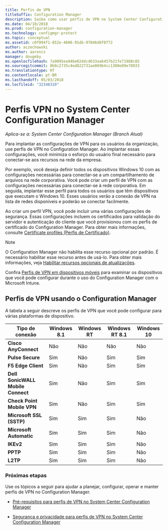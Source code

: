 ```yaml
---
title: Perfis de VPN
titleSuffix: Configuration Manager
description: Saiba como usar perfis de VPN no System Center Configuration Manager para implantar as configurações de VPN para usuários em sua organização.
ms.date: 04/10/2018
ms.prod: configuration-manager
ms.technology: configmgr-protect
ms.topic: conceptual
ms.assetid: c0f094f1-852e-4606-91db-97846d8f0772
author: aczechowski
ms.author: aaroncz
manager: dougeby
ms.openlocfilehash: 7a9095ea946e024dcd633aa6457b21fe71988c85
ms.sourcegitcommit: 0b0c2735c4ed822731ae069b4cc1380e89e78933
ms.translationtype: HT
ms.contentlocale: pt-BR
ms.lasthandoff: 05/03/2018
ms.locfileid: "32348310"
---
```

# <a name="vpn-profiles-in-system-center-configuration-manager"></a>Perfis VPN no System Center Configuration Manager

*Aplica-se a: System Center Configuration Manager (Branch Atual)*

<!--1283610-->
Para implantar as configurações de VPN para os usuários da organização, use perfis de VPN no Configuration Manager. Ao implantar essas configurações, você minimiza o esforço do usuário final necessário para conectar-se aos recursos na rede da empresa.  

 Por exemplo, você deseja definir todos os dispositivos Windows 10 com as configurações necessárias para conectar-se a um compartilhamento de arquivos na rede corporativa. Você pode criar um perfil de VPN com as configurações necessárias para conectar-se à rede corporativa. Em seguida, implantar esse perfil para todos os usuários que têm dispositivos que executam o Windows 10. Esses usuários verão a conexão de VPN na lista de redes disponíveis e poderão se conectar facilmente.  

 Ao criar um perfil VPN, você pode incluir uma várias configurações de segurança. Essas configurações incluem os certificados para validação do servidor e autenticação do cliente que você provisionou com os perfis de certificado do Configuration Manager. Para obter mais informações, consulte [Certificate profiles (Perfis de Certificado)](introduction-to-certificate-profiles.md).  

> [!Note]  
> O Configuration Manager não habilita esse recurso opcional por padrão. É necessário habilitar esse recurso antes de usá-lo. Para obter mais informações, veja [Habilitar recursos opcionais de atualizações](/sccm/core/servers/manage/install-in-console-updates#bkmk_options).<!--505213-->  


 Confira [Perfis de VPN em dispositivos móveis](/sccm/mdm/deploy-use/create-vpn-profiles) para examinar os dispositivos que você pode configurar durante o uso do Configuration Manager com o Microsoft Intune.  

## <a name="vpn-profiles-when-using-configuration-manager"></a>Perfis de VPN usando o Configuration Manager  
 A tabela a seguir descreve os perfis de VPN que você pode configurar para várias plataformas de dispositivo.  

|Tipo de conexão|Windows 8.1|Windows RT|Windows RT 8.1|Windows 10|  
|---------------------|-----------------|----------------|--------------------|----------------|  
|**Cisco AnyConnect**|Não|Não|Não|Não|  
|**Pulse Secure**|Sim|Não|Sim|Sim|  
|**F5 Edge Client**|Sim|Não|Sim|Sim|  
|**Dell SonicWALL Mobile Connect**|Sim|Não|Sim|Sim|  
|**Check Point Mobile VPN**|Sim|Não|Sim|Sim|  
|**Microsoft SSL (SSTP)**|Sim|Sim|Sim|Não|  
|**Microsoft Automatic**|Sim|Sim|Sim|Não|  
|**IKEv2**|Sim|Sim|Sim|Não|  
|**PPTP**|Sim|Sim|Sim|Não|  
|**L2TP**|Sim|Sim|Sim|Não|  

### <a name="next-steps"></a>Próximas etapas  
 Use os tópicos a seguir para ajudar a planejar, configurar, operar e manter perfis de VPN no Configuration Manager.  

-   [Pré-requisitos para perfis de VPN no System Center Configuration Manager](../plan-design/prerequisites-for-wifi-vpn-profiles.md)  

-   [Segurança e privacidade para perfis de VPN no System Center Configuration Manager](../plan-design/security-and-privacy-for-wifi-vpn-profiles.md)
